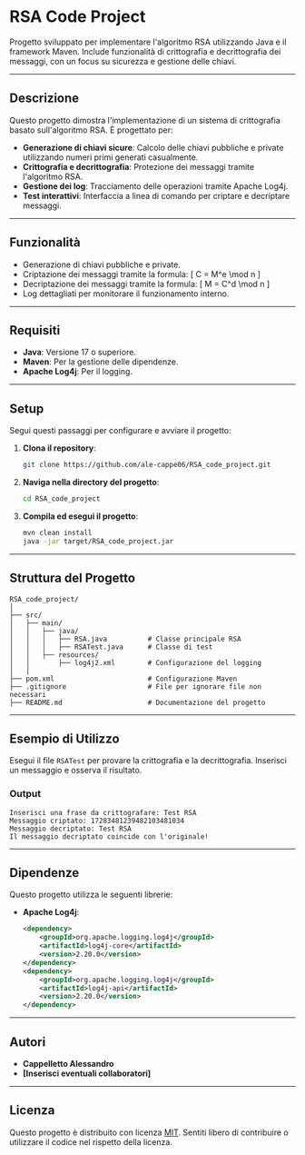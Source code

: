
# **RSA Code Project**

Progetto sviluppato per implementare l'algoritmo RSA utilizzando Java e il framework Maven. Include funzionalità di crittografia e decrittografia dei messaggi, con un focus su sicurezza e gestione delle chiavi.

---

## **Descrizione**
Questo progetto dimostra l'implementazione di un sistema di crittografia basato sull'algoritmo RSA. È progettato per:

- **Generazione di chiavi sicure**: Calcolo delle chiavi pubbliche e private utilizzando numeri primi generati casualmente.
- **Crittografia e decrittografia**: Protezione dei messaggi tramite l'algoritmo RSA.
- **Gestione dei log**: Tracciamento delle operazioni tramite Apache Log4j.
- **Test interattivi**: Interfaccia a linea di comando per criptare e decriptare messaggi.

---

## **Funzionalità**
- Generazione di chiavi pubbliche e private.
- Criptazione dei messaggi tramite la formula:
  \[
  C = M^e \mod n
  \]
- Decriptazione dei messaggi tramite la formula:
  \[
  M = C^d \mod n
  \]
- Log dettagliati per monitorare il funzionamento interno.

---

## **Requisiti**
- **Java**: Versione 17 o superiore.
- **Maven**: Per la gestione delle dipendenze.
- **Apache Log4j**: Per il logging.

---

## **Setup**
Segui questi passaggi per configurare e avviare il progetto:

1. **Clona il repository**:
   ```bash
   git clone https://github.com/ale-cappe06/RSA_code_project.git
   ```

2. **Naviga nella directory del progetto**:
   ```bash
   cd RSA_code_project
   ```

3. **Compila ed esegui il progetto**:
   ```bash
   mvn clean install
   java -jar target/RSA_code_project.jar
   ```

---

## **Struttura del Progetto**

```
RSA_code_project/
│
├── src/
│   ├── main/
│   │   ├── java/
│   │   │   ├── RSA.java          # Classe principale RSA
│   │   │   ├── RSATest.java      # Classe di test
│   │   ├── resources/
│   │       ├── log4j2.xml        # Configurazione del logging
│   │
├── pom.xml                       # Configurazione Maven
├── .gitignore                    # File per ignorare file non necessari
├── README.md                     # Documentazione del progetto
```

---

## **Esempio di Utilizzo**
Esegui il file `RSATest` per provare la crittografia e la decrittografia. Inserisci un messaggio e osserva il risultato.

### **Output**
```plaintext
Inserisci una frase da crittografare: Test RSA
Messaggio criptato: 17283481239482103481034
Messaggio decriptato: Test RSA
Il messaggio decriptato coincide con l'originale!
```

---

## **Dipendenze**
Questo progetto utilizza le seguenti librerie:

- **Apache Log4j**:
  ```xml
  <dependency>
      <groupId>org.apache.logging.log4j</groupId>
      <artifactId>log4j-core</artifactId>
      <version>2.20.0</version>
  </dependency>
  <dependency>
      <groupId>org.apache.logging.log4j</groupId>
      <artifactId>log4j-api</artifactId>
      <version>2.20.0</version>
  </dependency>
  ```

---

## **Autori**
- **Cappelletto Alessandro**
- **[Inserisci eventuali collaboratori]**

---

## **Licenza**
Questo progetto è distribuito con licenza [MIT](https://opensource.org/licenses/MIT). Sentiti libero di contribuire o utilizzare il codice nel rispetto della licenza.
